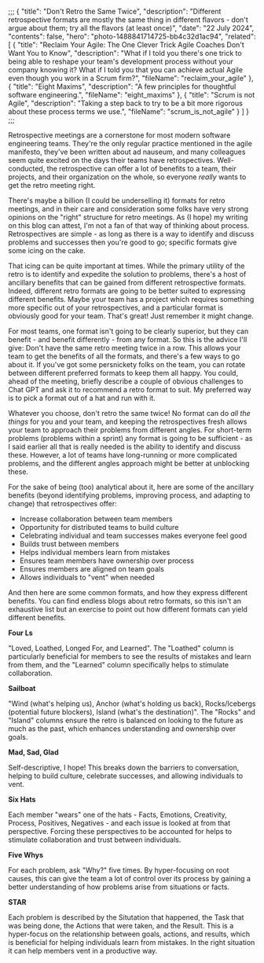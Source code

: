 ;;;
{
	"title": "Don't Retro the Same Twice",
	"description": "Different retrospective formats are mostly the same thing in different flavors - don't argue about them; try all the flavors (at least once)",
	"date": "22 July 2024",
	"contents": false,
	"hero": "photo-1488841714725-bb4c32d1ac94",
    "related": [
        { "title": "Reclaim Your Agile: The One Clever Trick Agile Coaches Don't Want You to Know", "description": "What if I told you there's one trick to being able to reshape your team's development process without your company knowing it? What if I told you that you can achieve actual Agile even though you work in a Scrum firm?", "fileName": "reclaim_your_agile" },
        { "title": "Eight Maxims", "description": "A few principles for thoughtful software engineering.", "fileName": "eight_maxims" },
        { "title": "Scrum is not Agile", "description": "Taking a step back to try to be a bit more rigorous about these process terms we use.", "fileName": "scrum_is_not_agile" }
    ]
}
;;;

Retrospective meetings are a cornerstone for most modern software engineering teams. They're the only regular practice mentioned in the agile manifesto, they've been written about ad nauseum, and many colleagues seem quite excited on the days their teams have retrospectives. Well-conducted, the retrospective can offer a lot of benefits to a team, their projects, and their organization on the whole, so everyone _really_ wants to get the retro meeting right.

There's maybe a billion (I could be underselling it) formats for retro meetings, and in their care and consideration some folks have very strong opinions on the "right" structure for retro meetings. As (I hope) my writing on this blog can attest, I'm not a fan of that way of thinking about process. Retrospectives are simple - as long as there is a way to identify and discuss problems and successes then you're good to go; specific formats give some icing on the cake.

That icing can be quite important at times. While the primary utility of the retro is to identify and expedite the solution to problems, there's a host of ancillary benefits that can be gained from different retrospective formats. Indeed, different retro formats are going to be better suited to expressing different benefits. Maybe your team has a project which requires something more specific out of your retrospectives, and a particular format is obviously good for your team. That's great! Just remember it might change.

For most teams, one format isn't going to be clearly superior, but they can benefit - and benefit differently - from any format. So this is the advice I'll give: Don't have the same retro meeting twice in a row. This allows your team to get the benefits of all the formats, and there's a few ways to go about it. If you've got some persnickety folks on the team, you can rotate between different preferred formats to keep them all happy. You could, ahead of the meeting, briefly describe a couple of obvious challenges to Chat GPT and ask it to recommend a retro format to suit. My preferred way is to pick a format out of a hat and run with it.

Whatever you choose, don't retro the same twice! No format can do _all the things_ for you and your team, and keeping the retrospectives fresh allows your team to approach their problems from different angles. For short-term problems (problems within a sprint) any format is going to be sufficient - as I said earlier all that is really needed is the ability to identify and discuss these. However, a lot of teams have long-running or more complicated problems, and the different angles approach might be better at unblocking these.

For the sake of being (too) analytical about it, here are some of the ancillary benefits (beyond identifying problems, improving process, and adapting to change) that retrospectives offer:

* Increase collaboration between team members
* Opportunity for distributed teams to build culture
* Celebrating individual and team successes makes everyone feel good
* Builds trust between members
* Helps individual members learn from mistakes
* Ensures team members have ownership over process
* Ensures members are aligned on team goals
* Allows individuals to "vent" when needed

And then here are some common formats, and how they express different benefits. You can find endless blogs about retro formats, so this isn't an exhaustive list but an exercise to point out how different formats can yield different benefits.

**Four Ls**

"Loved, Loathed, Longed For, and Learned". The "Loathed" column is particularly beneficial for members to see the results of mistakes and learn from them, and the "Learned" column specifically helps to stimulate collaboration.

**Sailboat**

"Wind (what's helping us), Anchor (what's holding us back), Rocks/Icebergs (potential future blockers), Island (what's the destination)". The "Rocks" and "Island" columns ensure the retro is balanced on looking to the future as much as the past, which enhances understanding and ownership over goals.

**Mad, Sad, Glad**

Self-descriptive, I hope! This breaks down the barriers to conversation, helping to build culture, celebrate successes, and allowing individuals to vent.

**Six Hats**

Each member "wears" one of the hats - Facts, Emotions, Creativity, Process, Positives, Negatives - and each issue is looked at from that perspective. Forcing these perspectives to be accounted for helps to stimulate collaboration and trust between individuals.

**Five Whys**

For each problem, ask "Why?" five times. By hyper-focusing on root causes, this can give the team a lot of control over its process by gaining a better understanding of how problems arise from situations or facts.

**STAR**

Each problem is described by the Situtation that happened, the Task that was being done, the Actions that were taken, and the Result. This is a hyper-focus on the relationship between goals, actions, and results, which is beneficial for helping individuals learn from mistakes. In the right situation it can help members vent in a productive way.
